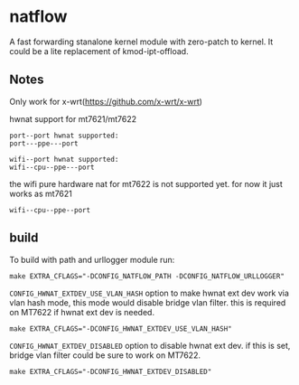 # natflow

A fast forwarding stanalone kernel module with zero-patch to kernel. It could be a lite replacement of kmod-ipt-offload.

## Notes
Only work for x-wrt(https://github.com/x-wrt/x-wrt)

hwnat support for mt7621/mt7622
```
port--port hwnat supported:
port---ppe---port

wifi--port hwnat supported:
wifi--cpu--ppe---port
```

the wifi pure hardware nat for mt7622 is not supported yet. for now it just works as mt7621
```
wifi--cpu--ppe--port
```

## build
To build with path and urllogger module run:
```
make EXTRA_CFLAGS="-DCONFIG_NATFLOW_PATH -DCONFIG_NATFLOW_URLLOGGER"
```

`CONFIG_HWNAT_EXTDEV_USE_VLAN_HASH` option to make hwnat ext dev work via vlan hash mode, this mode would disable bridge vlan filter. this is required on MT7622 if hwnat ext dev is needed.
```
make EXTRA_CFLAGS="-DCONFIG_HWNAT_EXTDEV_USE_VLAN_HASH"
```

`CONFIG_HWNAT_EXTDEV_DISABLED` option to disable hwnat ext dev. if this is set, bridge vlan filter could be sure to work on MT7622.
```
make EXTRA_CFLAGS="-DCONFIG_HWNAT_EXTDEV_DISABLED"
```
